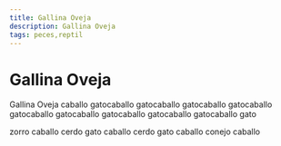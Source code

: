 ```yaml
---
title: Gallina Oveja
description: Gallina Oveja
tags: peces,reptil
---
```


# Gallina Oveja

Gallina Oveja caballo gatocaballo gatocaballo gatocaballo gatocaballo gatocaballo gatocaballo gatocaballo gatocaballo gatocaballo gato

zorro caballo cerdo gato caballo cerdo gato caballo conejo caballo